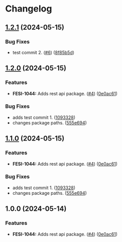 # Changelog

## [1.2.1](https://github.com/coderkakarrot/go-pkg-lib/compare/api/rest/v1.2.0...api/rest/v1.2.1) (2024-05-15)


### Bug Fixes

* test commit 2. ([#6](https://github.com/coderkakarrot/go-pkg-lib/issues/6)) ([8f85b5d](https://github.com/coderkakarrot/go-pkg-lib/commit/8f85b5dbc44fd93c9e71dfac1fcd55aea78193d0))

## [1.2.0](https://github.com/coderkakarrot/go-pkg-lib/compare/api/rest-v1.1.0...api/rest/v1.2.0) (2024-05-15)


### Features

* **FESI-1044:** Adds rest api package. ([#4](https://github.com/coderkakarrot/go-pkg-lib/issues/4)) ([0e0ac61](https://github.com/coderkakarrot/go-pkg-lib/commit/0e0ac61bf21d241c6d50e1de7df56fe017c96f57))


### Bug Fixes

* adds test commit 1. ([1093328](https://github.com/coderkakarrot/go-pkg-lib/commit/109332809e740b16b8030a6e0da88c0b68356b04))
* changes package paths. ([555e694](https://github.com/coderkakarrot/go-pkg-lib/commit/555e6941eeef9a07f563c9f33886f9a901d08918))

## [1.1.0](https://github.com/coderkakarrot/go-pkg-lib/compare/rest-v1.0.0...rest/v1.1.0) (2024-05-15)


### Features

* **FESI-1044:** Adds rest api package. ([#4](https://github.com/coderkakarrot/go-pkg-lib/issues/4)) ([0e0ac61](https://github.com/coderkakarrot/go-pkg-lib/commit/0e0ac61bf21d241c6d50e1de7df56fe017c96f57))


### Bug Fixes

* adds test commit 1. ([1093328](https://github.com/coderkakarrot/go-pkg-lib/commit/109332809e740b16b8030a6e0da88c0b68356b04))
* changes package paths. ([555e694](https://github.com/coderkakarrot/go-pkg-lib/commit/555e6941eeef9a07f563c9f33886f9a901d08918))

## 1.0.0 (2024-05-14)


### Features

* **FESI-1044:** Adds rest api package. ([#4](https://github.com/coderkakarrots/go-pkg-lib/issues/4)) ([0e0ac61](https://github.com/coderkakarrots/go-pkg-lib/commit/0e0ac61bf21d241c6d50e1de7df56fe017c96f57))
